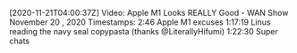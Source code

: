 [2020-11-21T04:00:37Z] Video: Apple M1 Looks REALLY Good - WAN Show November 20 , 2020 
Timestamps: 
2:46 Apple M1 excuses
​1:17:19 Linus reading the navy seal copypasta (thanks @LiterallyHifumi)
1:22:30 Super chats

